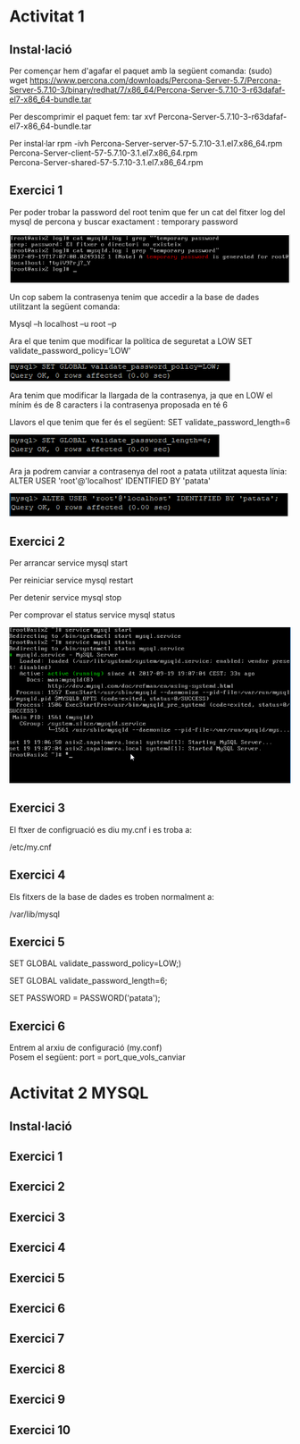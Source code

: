 # Activitat 1

## Instal·lació
Per començar hem d'agafar el paquet amb la següent comanda:
(sudo) wget https://www.percona.com/downloads/Percona-Server-5.7/Percona-Server-5.7.10-3/binary/redhat/7/x86_64/Percona-Server-5.7.10-3-r63dafaf-el7-x86_64-bundle.tar

Per descomprimir el paquet fem: tar xvf Percona-Server-5.7.10-3-r63dafaf-el7-x86_64-bundle.tar

Per instal·lar 
rpm -ivh Percona-Server-server-57-5.7.10-3.1.el7.x86_64.rpm \
Percona-Server-client-57-5.7.10-3.1.el7.x86_64.rpm \
Percona-Server-shared-57-5.7.10-3.1.el7.x86_64.rpm

## Exercici 1

Per poder trobar la password del root tenim que fer un cat del fitxer log del mysql de percona y buscar exactament : temporary password

![captura](https://github.com/Shyrkoon/Base-de-dades/blob/master/Activitat1/Imatges/2017-09-19%2019_26_22-ACtividad1%20Percona%20%5BCorriendo%5D%20-%20Oracle%20VM%20VirtualBox.png)

Un cop sabem la contrasenya tenim que accedir a la base de dades utilitzant la següent comanda:

Mysql –h localhost –u root –p

Ara el que tenim que modificar la política de seguretat a LOW
SET validate_password_policy=’LOW’

![captura](https://github.com/Shyrkoon/Base-de-dades/blob/master/Activitat1/Imatges/Captura2.PNG)

Ara tenim que modificar la llargada de la contrasenya, ja que en LOW el mínim és de 8 caracters i la contrasenya proposada en té 6

Llavors el que tenim que fer és el següent:
SET validate_password_length=6

![captura](https://github.com/Shyrkoon/Base-de-dades/blob/master/Activitat1/Imatges/Captura.PNG)

Ara ja podrem canviar a contrasenya del root a patata utilitzat aquesta línia:
ALTER USER 'root'@'localhost' IDENTIFIED BY 'patata'

![captura](https://github.com/Shyrkoon/Base-de-dades/blob/master/Activitat1/Imatges/Captura3.PNG)

## Exercici 2
Per arrancar
  service mysql start

Per reiniciar
  service mysql restart
  
Per detenir
  service mysql stop
 
Per comprovar el status
  service mysql status
  
![captura](https://github.com/Shyrkoon/Base-de-dades/blob/master/Activitat1/Imatges/2017-09-19%2019_07_48-ACtividad1%20Percona%20%5BCorriendo%5D%20-%20Oracle%20VM%20VirtualBox.png)

## Exercici 3

El ftxer de configruació es diu my.cnf i es troba a:

/etc/my.cnf

## Exercici 4

Els fitxers de la base de dades es troben normalment a:

/var/lib/mysql

## Exercici 5

SET GLOBAL validate_password_policy=LOW;)


SET GLOBAL validate_password_length=6;

SET PASSWORD = PASSWORD('patata');

## Exercici 6

Entrem al arxiu de configuració (my.conf) <br />
Posem el següent: port = port_que_vols_canviar


# Activitat 2 MYSQL

## Instal·lació

## Exercici 1
## Exercici 2
## Exercici 3
## Exercici 4
## Exercici 5
## Exercici 6
## Exercici 7
## Exercici 8
## Exercici 9
## Exercici 10
